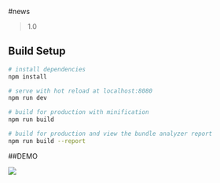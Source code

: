 #news

> 1.0

## Build Setup

``` bash
# install dependencies
npm install

# serve with hot reload at localhost:8080
npm run dev

# build for production with minification
npm run build

# build for production and view the bundle analyzer report
npm run build --report
```


##DEMO 

![](https://github.com/MrTenger/vue-news-demo/blob/master/screenshots/news.gif)


